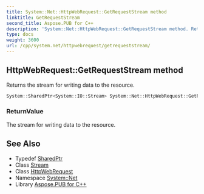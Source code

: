 ```yaml
---
title: System::Net::HttpWebRequest::GetRequestStream method
linktitle: GetRequestStream
second_title: Aspose.PUB for C++
description: 'System::Net::HttpWebRequest::GetRequestStream method. Returns the stream for writing data to the resource in C++.'
type: docs
weight: 3600
url: /cpp/system.net/httpwebrequest/getrequeststream/
---
```

## HttpWebRequest::GetRequestStream method


Returns the stream for writing data to the resource.

```cpp
System::SharedPtr<System::IO::Stream> System::Net::HttpWebRequest::GetRequestStream() override
```


### ReturnValue

The stream for writing data to the resource.

## See Also

* Typedef [SharedPtr](../../../system/sharedptr/)
* Class [Stream](../../../system.io/stream/)
* Class [HttpWebRequest](../)
* Namespace [System::Net](../../)
* Library [Aspose.PUB for C++](../../../)
